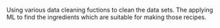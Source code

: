 Using various data cleaning fuctions to clean the data sets.
The applying ML to find the ingredients which are suitable for making those recipes.
